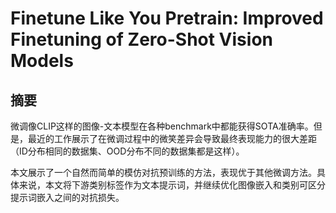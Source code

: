 # Finetune Like You Pretrain: Improved Finetuning of Zero-Shot Vision Models

## 摘要

微调像CLIP这样的图像-文本模型在各种benchmark中都能获得SOTA准确率。但是，最近的工作展示了在微调过程中的微笑差异会导致最终表现能力的很大差距（ID分布相同的数据集、OOD分布不同的数据集都是这样）。

本文展示了一个自然而简单的模仿对抗预训练的方法，表现优于其他微调方法。具体来说，本文将下游类别标签作为文本提示词，并继续优化图像嵌入和类别可区分提示词嵌入之间的对抗损失。
